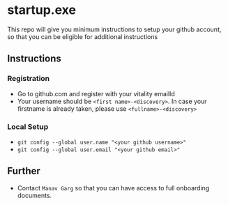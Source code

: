 # startup.exe
This repo will give you minimum instructions to setup your github account, so that you can be eligible for additional instructions

## Instructions

### Registration

* Go to github.com and register with your vitality emailId
* Your username should be `<first name>-<discovery>`. In case your firstname is already taken, please use `<fullname>-<discovery>`

### Local Setup

* `git config --global user.name "<your github username>"`
* `git config --global user.email "<your github email>"`

## Further

* Contact `Manav Garg` so that you can have access to full onboarding documents.
